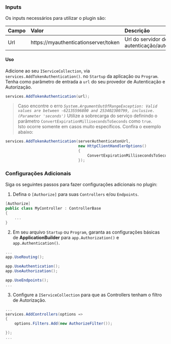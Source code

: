 ### **Inputs**
Os inputs necessários para utilizar o plugin são:  

| **Campo** | **Valor** | **Descrição** |
| :--- | :--- | :--- |
| Url | https://myauthenticationserver/token | Url do servidor de autenticação/autorização |

#### Uso

Adicione ao seu `IServiceCollection`, via `services.AddTokenAuthentication()`. no `Startup` da aplicação ou `Program`. Tenha como parâmetro de entrada a `url` do seu provedor de Autenticação e Autorização. 

```csharp
services.AddTokenAuthentication(url);
```

> Caso encontre o erro *`System.ArgumentOutOfRangeException: Valid values are between -62135596800 and 253402300799, inclusive. (Parameter 'seconds')`* Utilize a sobrecarga do serviço definindo o parâmetro `ConvertExpirationMillisecondsToSeconds` como `true`.  
Isto ocorre somente em casos muito específicos. Confira o exemplo abaixo:  

```csharp
services.AddTokenAuthentication(serverAuthenticatonUrl,
                                new HttpClientHandlerOptions()
                                {
                                    ConvertExpirationMillisecondsToSeconds = true
                                });
```

### Configurações Adicionais

Siga os seguintes passos para fazer configurações adicionais no plugin:  

1. Defina o `[Authorize]` para suas `Controllers` e/ou `Endpoints`. 

```csharp
[Authorize]
public class MyController : ControllerBase
{
    ...
}
```

2. Em seu arquivo `Startup` ou `Program`, garanta as configurações básicas de **ApplicationBuilder** para `app.Authorization()` e `app.Authentication()`. 

```csharp
...
app.UseRouting();

app.UseAuthentication();
app.UseAuthorization();

app.UseEndpoints();
...
```

3. Configure a `IServiceCollection` para que as Controllers tenham o filtro de Autorização.

```csharp
...
services.AddControllers(options => 
{
    options.Filters.Add(new AuthorizeFilter());

});
...
```